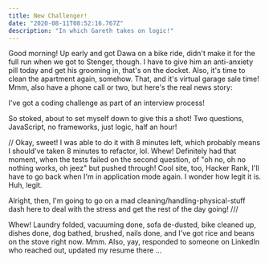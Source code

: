 ```yaml
---
title: New Challenger!
date: "2020-08-11T08:52:16.767Z"
description: "In which Gareth takes on logic!"
---
```


Good morning! Up early and got Dawa on a bike ride, didn't make it for the full run when we got to Stenger, though. I have to give him an anti-anxiety pill today and get his grooming in, that's on the docket. Also, it's time to clean the apartment again, somehow. That, and it's virtual garage sale time! Mmm, also have a phone call or two, but here's the real news story:

I've got a coding challenge as part of an interview process!

So stoked, about to set myself down to give this a shot! Two questions, JavaScript, no frameworks, just logic, half an hour!

// Okay, sweet! I was able to do it with 8 minutes left, which probably means I should've taken 8 minutes to refactor, lol. Whew! Definitely had that moment, when the tests failed on the second question, of "oh no, oh no nothing works, oh jeez" but pushed through! Cool site, too, Hacker Rank, I'll have to go back when I'm in application mode again. I wonder how legit it is. Huh, legit.

Alright, then, I'm going to go on a mad cleaning/handling-physical-stuff dash here to deal with the stress and get the rest of the day going! ///

Whew! Laundry folded, vacuuming done, sofa de-dusted, bike cleaned up, dishes done, dog bathed, brushed, nails done, and I've got rice and beans on the stove right now. Mmm. Also, yay, responded to someone on LinkedIn who reached out, updated my resume there ...
